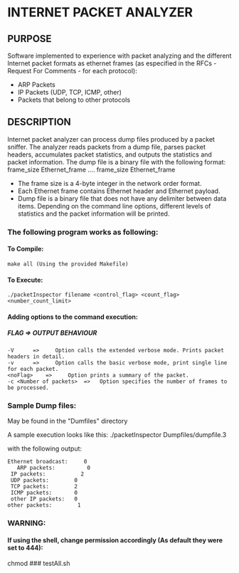 INTERNET PACKET ANALYZER 
========================
PURPOSE
-------
Software implemented to experience with packet analyzing and the different Internet packet formats as ethernet frames (as especified in the RFCs - Request For Comments - for each protocol):
* ARP Packets
* IP Packets (UDP, TCP, ICMP, other)  
* Packets that belong to other protocols

DESCRIPTION
-------
Internet packet analyzer can process dump files produced by a packet sniffer. 
The analyzer reads packets from a dump file, parses packet headers, accumulates packet statistics, and outputs the statistics and packet information. The dump file is a binary file with the following format:
    frame_size Ethernet_frame .... frame_size Ethernet_frame   
* The frame size is a 4-byte integer in the network order format. 
* Each Ethernet frame contains Ethernet header and Ethernet payload. 
* Dump file is a binary file that does not have any delimiter between data items.
Depending on the command line options, different levels of statistics and the packet information will be printed.

### The following program works as following:

  #### To Compile:
    make all (Using the provided Makefile)
    
  #### To Execute:
    ./packetInspector filename <control_flag> <count_flag> <number_count_limit>

  #### Adding options to the command execution:

   ##### FLAG     =>     OUTPUT BEHAVIOUR
    -V      =>     Option calls the extended verbose mode. Prints packet headers in detail.
    -v      =>     Option calls the basic verbose mode, print single line for each packet.
    <noFlag>    =>     Option prints a summary of the packet.
    -c <Number of packets>  =>   Option specifies the number of frames to be processed.
    
### Sample Dump files:
May be found in  the "Dumfiles" directory

A sample execution looks like this:
    ./packetInspector Dumpfiles/dumpfile.3
    
with the following output:

    Ethernet broadcast:     0
       ARP packets:          0
     IP packets:           2
     UDP packets:        0
     TCP packets:        2
     ICMP packets:       0
     other IP packets:   0
    other packets:        1

### WARNING: 
#### If using the shell, change permission accordingly (As default they were set to 444):
chmod ### testAll.sh
